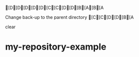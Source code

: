 [D[D[D[D[D[C[C[D[D[B[A[B[A

Change back-up to the parent directory
[C[C[D[D[B[A

clear
# my-repository-example
